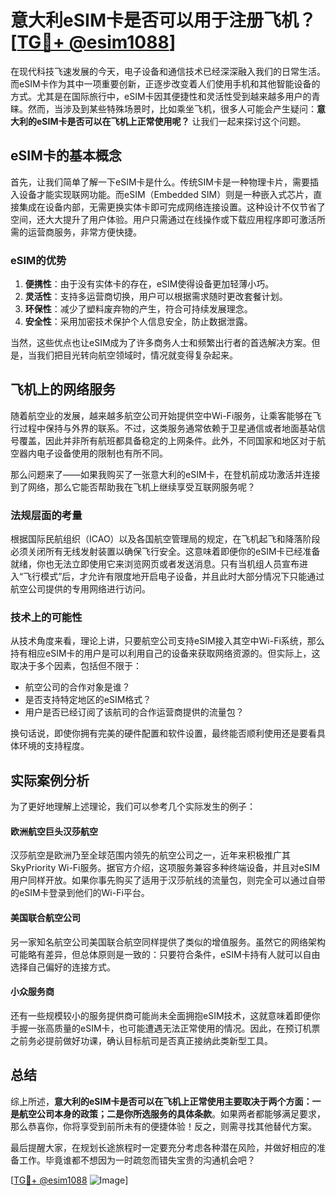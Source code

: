 # 意大利eSIM卡是否可以用于注册飞机？[[TG💪+ @esim1088](https://t.me/s/esim1088)]

在现代科技飞速发展的今天，电子设备和通信技术已经深深融入我们的日常生活。而eSIM卡作为其中一项重要创新，正逐步改变着人们使用手机和其他智能设备的方式。尤其是在国际旅行中，eSIM卡因其便捷性和灵活性受到越来越多用户的青睐。然而，当涉及到某些特殊场景时，比如乘坐飞机，很多人可能会产生疑问：**意大利的eSIM卡是否可以在飞机上正常使用呢？** 让我们一起来探讨这个问题。

## eSIM卡的基本概念

首先，让我们简单了解一下eSIM卡是什么。传统SIM卡是一种物理卡片，需要插入设备才能实现联网功能。而eSIM（Embedded SIM）则是一种嵌入式芯片，直接集成在设备内部，无需更换实体卡即可完成网络连接设置。这种设计不仅节省了空间，还大大提升了用户体验。用户只需通过在线操作或下载应用程序即可激活所需的运营商服务，非常方便快捷。

### eSIM的优势

1. **便携性**：由于没有实体卡的存在，eSIM使得设备更加轻薄小巧。
2. **灵活性**：支持多运营商切换，用户可以根据需求随时更改套餐计划。
3. **环保性**：减少了塑料废弃物的产生，符合可持续发展理念。
4. **安全性**：采用加密技术保护个人信息安全，防止数据泄露。

当然，这些优点也让eSIM成为了许多商务人士和频繁出行者的首选解决方案。但是，当我们把目光转向航空领域时，情况就变得复杂起来。

## 飞机上的网络服务

随着航空业的发展，越来越多航空公司开始提供空中Wi-Fi服务，让乘客能够在飞行过程中保持与外界的联系。不过，这类服务通常依赖于卫星通信或者地面基站信号覆盖，因此并非所有航班都具备稳定的上网条件。此外，不同国家和地区对于航空器内电子设备使用的限制也有所不同。

那么问题来了——如果我购买了一张意大利的eSIM卡，在登机前成功激活并连接到了网络，那么它能否帮助我在飞机上继续享受互联网服务呢？

### 法规层面的考量

根据国际民航组织（ICAO）以及各国航空管理局的规定，在飞机起飞和降落阶段必须关闭所有无线发射装置以确保飞行安全。这意味着即便你的eSIM卡已经准备就绪，你也无法立即使用它来浏览网页或者发送消息。只有当机组人员宣布进入“飞行模式”后，才允许有限度地开启电子设备，并且此时大部分情况下只能通过航空公司提供的专用网络进行访问。

### 技术上的可能性

从技术角度来看，理论上讲，只要航空公司支持eSIM接入其空中Wi-Fi系统，那么持有相应eSIM卡的用户是可以利用自己的设备来获取网络资源的。但实际上，这取决于多个因素，包括但不限于：

- 航空公司的合作对象是谁？
- 是否支持特定地区的eSIM格式？
- 用户是否已经订阅了该航司的合作运营商提供的流量包？

换句话说，即使你拥有完美的硬件配置和软件设置，最终能否顺利使用还是要看具体环境的支持程度。

## 实际案例分析

为了更好地理解上述理论，我们可以参考几个实际发生的例子：

#### 欧洲航空巨头汉莎航空
汉莎航空是欧洲乃至全球范围内领先的航空公司之一，近年来积极推广其SkyPriority Wi-Fi服务。据官方介绍，这项服务兼容多种终端设备，并且对eSIM用户同样开放。如果你事先购买了适用于汉莎航线的流量包，则完全可以通过自带的eSIM卡登录到他们的Wi-Fi平台。

#### 美国联合航空公司
另一家知名航空公司美国联合航空同样提供了类似的增值服务。虽然它的网络架构可能略有差异，但总体原则是一致的：只要符合条件，eSIM卡持有人就可以自由选择自己偏好的连接方式。

#### 小众服务商
还有一些规模较小的服务提供商可能尚未全面拥抱eSIM技术，这就意味着即便你手握一张高质量的eSIM卡，也可能遭遇无法正常使用的情况。因此，在预订机票之前务必提前做好功课，确认目标航司是否真正接纳此类新型工具。

## 总结

综上所述，**意大利的eSIM卡是否可以在飞机上正常使用主要取决于两个方面：一是航空公司本身的政策；二是你所选服务的具体条款**。如果两者都能够满足要求，那么恭喜你，你将享受到前所未有的便捷体验！反之，则需寻找其他替代方案。

最后提醒大家，在规划长途旅程时一定要充分考虑各种潜在风险，并做好相应的准备工作。毕竟谁都不想因为一时疏忽而错失宝贵的沟通机会吧？

[[TG💪+ @esim1088](https://t.me/s/esim1088) ![Image](https://i.postimg.cc/4NQfJmqS/Snipaste-2025-05-13-00-14-12.png)]